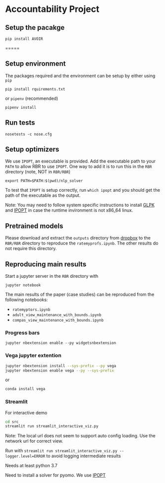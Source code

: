 # Accountability Project

## Setup the pacakge
```
pip install AVOIR
```

=====

## Setup environment

The packages required and the environment can be setup by either using `pip`
```
pip install rquirements.txt
```
or `pipenv` (recommended)
```
pipenv install 
```

## Run tests
```
nosetests -c nose.cfg
```

## Setup optimizers

We use `IPOPT`, an executable is provided. 
Add the executable path to your `PATH` to allow RBR to use `IPOPT`. 
One way to add it is to run this in the `RBR` directory (note, NOT in  `RBR/RBR`)
```
export PATH=$PATH:$(pwd)/nlp_solver
```

To test that `IPOPT` is setup correctly, run `which ipopt` and you should get the path of the executable as the output.

Note: You may need to follow system specific instructions to install [GLPK](https://www.gnu.org/software/glpk/) and [IPOPT](https://coin-or.github.io/Ipopt/) in case the runtime invironment is not x86_64 linux.



## Pretrained models
Please download and extract the  `outputs` directory from [dropbox](https://www.dropbox.com/sh/n5o4vswnkxv34zr/AABthgLMaYL3MuA0KC39Z1G8a?dl=0) to the `RBR/RBR` directory to reproduce the `ratemyprofs.ipynb`.
The other results do not require this directory.


## Reproducing main results

Start a jupyter server in the `RBR` directory with
```
jupyter notebook
```

The main results of the paper (case studies) can be reproduced from the following notebooks:
* `ratemyptors.ipynb`
* `adult_view_maintenance_with_bounds.ipynb`
* `compas_view_maintenance_with_bounds.ipynb`


### Progress bars

```
jupyter nbextension enable --py widgetsnbextension
```

### Vega jupyter extention
```bash
jupyter nbextension install --sys-prefix --py vega
jupyter nbextension enable vega --py --sys-prefix
```
or 
```bash
conda install vega
```



### Streamlit
For interactive demo

```bash
cd src
streamlit run streamlit_interactive_viz.py
```

Note: The local url does not seem to support auto config loading. Use the network url for correct view.

Run with `streamlit run streamlit_interactive_viz.py --logger.level=ERROR` to avoid logging intermediate results

Needs at least python 3.7

Need to install a solver for pyomo. We use [IPOPT](https://coin-or.github.io/Ipopt/)

